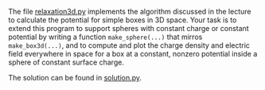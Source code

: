 The file [relaxation3d.py](relaxation3d.py) implements the algorithm discussed in the lecture to calculate the potential for simple boxes in 3D space. Your task is to extend this program to support spheres with constant charge or constant potential by writing a function `make_sphere(...)` that mirros `make_box3d(...)`, and to compute and plot the charge density and electric field everywhere in space for a box at a constant, nonzero potential inside a sphere of constant surface charge.

The solution can be found in [solution.py](solution.py).